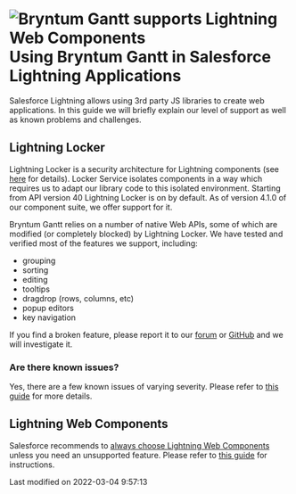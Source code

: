 <h1 class="title-with-image">
<img src="Core/logo/salesforce.svg" alt="Bryntum Gantt supports Lightning Web Components"/>
Using Bryntum Gantt in Salesforce Lightning Applications
</h1>

Salesforce Lightning allows using 3rd party JS libraries to create web applications. In this guide we will briefly
explain our level of support as well as known problems and challenges.

## Lightning Locker

Lightning Locker is a security architecture for Lightning components (see
[here](https://developer.salesforce.com/docs/atlas.en-us.lightning.meta/lightning/security_code.htm)
for details). Locker Service isolates components in a way which requires us to adapt our library code to this isolated
environment. Starting from API version 40 Lightning Locker is on by default. As of version 4.1.0 of our component suite,
we offer support for it.

Bryntum Gantt relies on a number of native Web APIs, some of which are modified (or completely blocked) by Lightning
Locker. We have tested and verified most of the features we support, including:

- grouping
- sorting
- editing
- tooltips
- dragdrop (rows, columns, etc)
- popup editors
- key navigation

If you find a broken feature, please report it to our [forum](https://bryntum.com/forum/)
or [GitHub](https://github.com/bryntum/support/issues) and we will investigate it.

### Are there known issues?

Yes, there are a few known issues of varying severity. Please refer
to [this guide](#Gantt/guides/integration/salesforce/lwc.md#lightninglocker)
for more details.

## Lightning Web Components

Salesforce recommends to
[always choose Lightning Web Components](https://developer.salesforce.com/docs/component-library/documentation/en/lwc/lwc.get_started_lwc_or_aura)
unless you need an unsupported feature. Please refer to [this guide](#Gantt/guides/integration/salesforce/lwc.md)
for instructions.



<p class="last-modified">Last modified on 2022-03-04 9:57:13</p>
